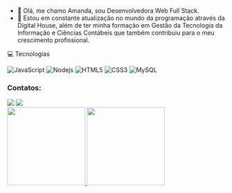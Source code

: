 - 👋 Olá, me chamo Amanda, sou Desenvolvedora Web Full Stack.
- 🚀 Estou  em constante atualização no mundo da programação através da Digital House, além de ter minha formação em 
Gestão da Tecnologia da Informação e Ciências Contábeis que também contribuiu para o meu crescimento profissional.

 💻 Tecnologias

![JavaScript](https://img.shields.io/badge/-JavaScript-black?style=flat-square&logo=javascript)
![Nodejs](https://img.shields.io/badge/-Nodejs-black?style=flat-square&logo=Node.js)
![HTML5](https://img.shields.io/badge/-HTML5-E34F26?style=flat-square&logo=html5&logoColor=white)
![CSS3](https://img.shields.io/badge/-CSS3-1572B6?style=flat-square&logo=css3)
![MySQL](https://img.shields.io/badge/-MySQL-black?style=flat-square&logo=mysql)
<!---
ambelmont/ambelmont is a ✨ special ✨ repository because its `README.md` (this file) appears on your GitHub profile.
You can click the Preview link to take a look at your changes.
--->

### Contatos:

<div>
<a href = "mailto:carvalhoamandati@gmail.com"><img src="https://img.shields.io/badge/Gmail-D14836?style=for-the-badge&logo=gmail&logoColor=white" target="_blank"></a>
<a href="https://www.linkedin.com/in/amanda-mirelly-carvalho-belmont-a75482168/" target="_blank"><img src="https://img.shields.io/badge/-LinkedIn-%230077B5?style=for-the-badge&logo=linkedin&logoColor=white" target="_blank"></a>   
</div>


<div>
<a href="https://github.com/ambelmont">
<img height="180em" src="https://github-readme-stats.vercel.app/api/top-langs/?username=ambelmont-aqui&layout=compact&langs_count=7&theme=dracula"/>
<img height="180em" src="https://github-readme-stats.vercel.app/api?username=ambelmont-aqui&show_icons=true&theme=dracula&include_all_commits=true&count_private=true"/>
</div>
